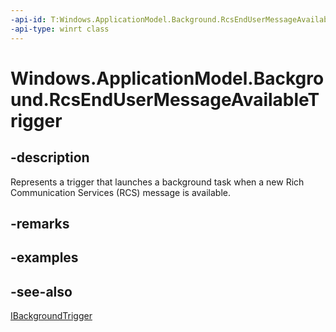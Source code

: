 ----api-id: T:Windows.ApplicationModel.Background.RcsEndUserMessageAvailableTrigger
-api-type: winrt class
---<!-- Class syntax.public class RcsEndUserMessageAvailableTrigger : Windows.ApplicationModel.Background.IBackgroundTrigger, Windows.ApplicationModel.Background.IRcsEndUserMessageAvailableTrigger--># Windows.ApplicationModel.Background.RcsEndUserMessageAvailableTrigger## -descriptionRepresents a trigger that launches a background task when a new Rich Communication Services (RCS) message is available.## -remarks## -examples## -see-also[IBackgroundTrigger](ibackgroundtrigger.md)